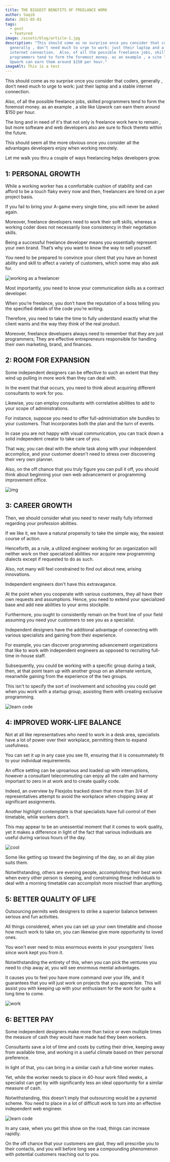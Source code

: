 ```yaml
---
title: THE BIGGEST BENEFITS OF FREELANCE WORK
author: Saqib
date: 2021-05-01
tags:
  - post
  - featured
image: /assets/blog/article-1.jpg
description: "This should come as no surprise once you consider that coders,
  generally , don’t need much to urge to work: just their laptop and a stable
  internet connection.  Also, of all the possible freelance jobs, skilled
  programmers tend to form the foremost money. as an example , a site like
  Upwork can earn them around $150 per hour."
imageAlt: This is a test
---
```

This should come as no surprise once you consider that coders, generally , don’t need much to urge to work: just their laptop and a stable internet connection.

Also, of all the possible freelance jobs, skilled programmers tend to form the foremost money. as an example , a site like Upwork can earn them around $150 per hour.

The long and in need of it's that not only is freelance work here to remain , but more software and web developers also are sure to flock thereto within the future.

This should seem all the more obvious once you consider all the advantages developers enjoy when working remotely.

Let me walk you thru a couple of ways freelancing helps developers grow.



## 1: PERSONAL GROWTH

While a working worker has a comfortable cushion of stability and can afford to be a touch flaky every now and then, freelancers are hired on a per project basis.

If you fail to bring your A-game every single time, you will never be asked again.

Moreover, freelance developers need to work their soft skills, whereas a working coder does not necessarily lose consistency in their negotiation skills.

Being a successful freelance developer means you essentially represent your own brand. That’s why you want to know the way to sell yourself.

You need to be prepared to convince your client that you have an honest ability and skill to affect a variety of customers, which some may also ask for.



![working as a freelancer](/assets/blog/working-remotely-as-a-freelance-web-developer.jpg "working as a freelancer")



Most importantly, you need to know your communication skills as a contract developer.

When you’re freelance, you don’t have the reputation of a boss telling you the specified details of the code you’re writing.

Therefore, you need to take the time to fully understand exactly what the client wants and the way they think of the real product.

Moreover, freelance developers always need to remember that they are just programmers; They are effective entrepreneurs responsible for handling their own marketing, brand, and finances.



## 2: ROOM FOR EXPANSION

Some independent designers can be effective to such an extent that they wind up pulling in more work than they can deal with. 

In the event that that occurs, you need to think about acquiring different consultants to work for you. 

Likewise, you can employ consultants with correlative abilities to add to your scope of administrations. 

For instance, suppose you need to offer full-administration site bundles to your customers. That incorporates both the plan and the turn of events. 

In case you are not happy with visual communication, you can track down a solid independent creator to take care of you. 

That way, you can deal with the whole task along with your independent accomplice, and your customer doesn't need to stress over discovering their very own planner. 

Also, on the off chance that you truly figure you can pull it off, you should think about beginning your own web advancement or programming improvement office.



![img](/assets/blog/online-courses-for-coding-programming-and-web-development.jpg "freelancing")



## 3: CAREER GROWTH

Then, we should consider what you need to never really fully informed regarding your profession abilities. 

If we like it, we have a natural propensity to take the simple way, the easiest course of action. 

Henceforth, as a rule, a utilized engineer working for an organization will neither work on their specialized abilities nor acquire new programming dialects except if requested to do as such. 

Also, not many will feel constrained to find out about new, arising innovations. 

Independent engineers don't have this extravagance. 

At the point when you cooperate with various customers, they all have their own requests and assumptions. Hence, you need to extend your specialized base and add new abilities to your arms stockpile. 



Furthermore, you ought to consistently remain on the front line of your field assuming you need your customers to see you as a specialist. 

Independent designers have the additional advantage of connecting with various specialists and gaining from their experience. 

For example, you can discover programming advancement organizations that like to work with independent engineers as opposed to recruiting full-time in-house staff. 

Subsequently, you could be working with a specific group during a task, then, at that point team up with another group on an alternate venture, meanwhile gaining from the experience of the two groups. 

This isn't to specify the sort of involvement and schooling you could get when you work with a startup group, assisting them with creating exclusive programming.





![learn code](/assets/blog/learn-to-code-online-and-become-a-freelance-developer.jpg "code")







## 4: IMPROVED WORK-LIFE BALANCE



Not at all like representatives who need to work in a desk area, specialists have a lot of power over their workplace, permitting them to expand usefulness. 

You can set it up in any case you see fit, ensuring that it is consummately fit to your individual requirements. 

An office setting can be uproarious and loaded up with interruptions, however a consultant telecommuting can enjoy all the calm and harmony important to zero in at work and to create quality code. 

Indeed, an overview by Flexjobs tracked down that more than 3/4 of representatives attempt to avoid the workplace when chipping away at significant assignments. 

Another highlight contemplate is that specialists have full control of their timetable, while workers don't. 

This may appear to be an unessential moment that it comes to work quality, yet it makes a difference in light of the fact that various individuals are useful during various hours of the day. 



![cool](/assets/blog/learning-to-code-online-and-freelancing.jpg "learn code ")



Some like getting up toward the beginning of the day, so an all day plan suits them. 

Notwithstanding, others are evening people, accomplishing their best work when every other person is sleeping, and constraining these individuals to deal with a morning timetable can accomplish more mischief than anything.





## 5: BETTER QUALITY OF LIFE



Outsourcing permits web designers to strike a superior balance between serious and fun activities. 

All things considered, when you can set up your own timetable and choose how much work to take on, you can likewise give more opportunity to loved ones. 

You won't ever need to miss enormous events in your youngsters' lives since work kept you from it. 

Notwithstanding the entirety of this, when you can pick the ventures you need to chip away at, you will see enormous mental advantages. 

It causes you to feel you have more command over your life, and it guarantees that you will just work on projects that you appreciate. This will assist you with keeping up with your enthusiasm for the work for quite a long time to come.



![work](/assets/blog/learning-tech-skills-online.jpg "freelancing")







## 6: BETTER PAY



Some independent designers make more than twice or even multiple times the measure of cash they would have made had they been workers. 

Consultants save a lot of time and costs by cutting their drive, keeping away from available time, and working in a useful climate based on their personal preference. 

In light of that, you can bring in a similar cash a full-time worker makes. 

Yet, while the worker needs to place in 40-hour work filled weeks, a specialist can get by with significantly less an ideal opportunity for a similar measure of cash. 

Notwithstanding, this doesn't imply that outsourcing would be a pyramid scheme. You need to place in a lot of difficult work to turn into an effective independent web engineer. 



![learn code](/assets/blog/build-practical-coding-projects-for-your-portfolio-website.jpg "freelancing")



In any case, when you get this show on the road, things can increase rapidly. 

On the off chance that your customers are glad, they will prescribe you to their contacts, and you will before long see a compounding phenomenon with potential customers reaching out to you.
